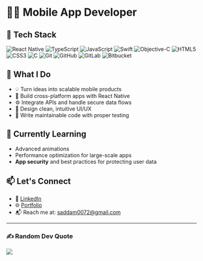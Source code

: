 # 👨‍💻 Mobile App Developer

## 🧰 Tech Stack

![React Native](https://img.shields.io/badge/react_native-%2320232a.svg?style=for-the-badge&logo=react&logoColor=%2361DAFB) ![TypeScript](https://img.shields.io/badge/typescript-%23007ACC.svg?style=for-the-badge&logo=typescript&logoColor=white) ![JavaScript](https://img.shields.io/badge/javascript-%23323330.svg?style=for-the-badge&logo=javascript&logoColor=%23F7DF1E) ![Swift](https://img.shields.io/badge/swift-F54A2A?style=for-the-badge&logo=swift&logoColor=white) ![Objective-C](https://img.shields.io/badge/OBJECTIVE--C-%233A95E3.svg?style=for-the-badge&logo=apple&logoColor=white) ![HTML5](https://img.shields.io/badge/html5-%23E34F26.svg?style=for-the-badge&logo=html5&logoColor=white) ![CSS3](https://img.shields.io/badge/css3-%231572B6.svg?style=for-the-badge&logo=css3&logoColor=white) ![C](https://img.shields.io/badge/c-%2300599C.svg?style=for-the-badge&logo=c&logoColor=white) ![Git](https://img.shields.io/badge/git-%23F05033.svg?style=for-the-badge&logo=git&logoColor=white) ![GitHub](https://img.shields.io/badge/github-%23121011.svg?style=for-the-badge&logo=github&logoColor=white) ![GitLab](https://img.shields.io/badge/gitlab-%23181717.svg?style=for-the-badge&logo=gitlab&logoColor=white) ![Bitbucket](https://img.shields.io/badge/bitbucket-%230047B3.svg?style=for-the-badge&logo=bitbucket&logoColor=white)

## 🚀 What I Do

- 💡 Turn ideas into scalable mobile products  
- 📱 Build cross-platform apps with React Native  
- ⚙️ Integrate APIs and handle secure data flows  
- 🎨 Design clean, intuitive UI/UX  
- 🧪 Write maintainable code with proper testing

## 🌱 Currently Learning

- Advanced animations  
- Performance optimization for large-scale apps
- **App security** and best practices for protecting user data

## 📫 Let's Connect

- 🔗 [LinkedIn](https://linkedin.com/in/saddam-husain-26b78ba4)
- 🌐 [Portfolio](https://yourwebsite.com)  
- 📬 Reach me at: saddam0072@gmail.com

---

### ✍️ Random Dev Quote
![](https://quotes-github-readme.vercel.app/api?type=horizontal&theme=radical)

